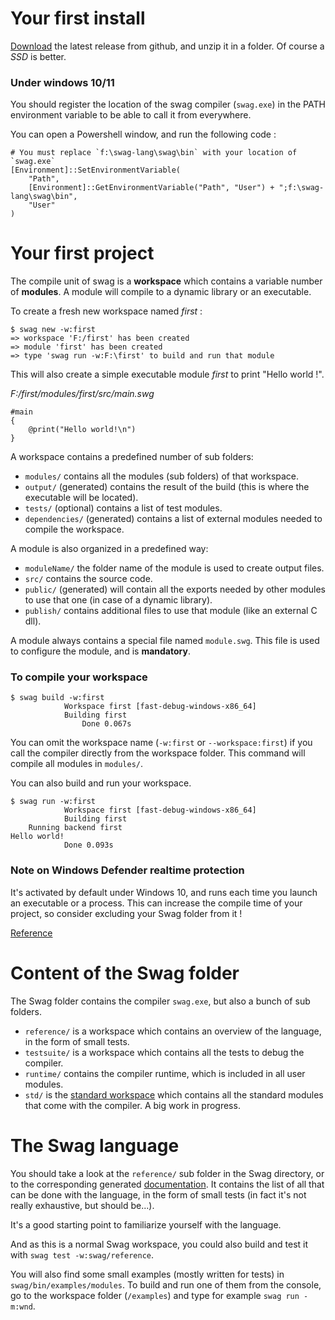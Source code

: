 # Your first install
[Download](https://github.com/swag-lang/swag/releases) the latest release from github, and unzip it in a folder. Of course a *SSD* is better.

### Under windows 10/11
You should register the location of the swag compiler (`swag.exe`) in the PATH environment variable to be able to call it from everywhere.

You can open a Powershell window, and run the following code :

    # You must replace `f:\swag-lang\swag\bin` with your location of `swag.exe`
    [Environment]::SetEnvironmentVariable(
        "Path",
        [Environment]::GetEnvironmentVariable("Path", "User") + ";f:\swag-lang\swag\bin",
        "User"
    )

# Your first project

The compile unit of swag is a **workspace** which contains a variable number of **modules**.
A module will compile to a dynamic library or an executable.

To create a fresh new workspace named *first* :

    $ swag new -w:first
    => workspace 'F:/first' has been created
    => module 'first' has been created
    => type 'swag run -w:F:\first' to build and run that module

This will also create a simple executable module *first* to print "Hello world !".

*F:/first/modules/first/src/main.swg*

```swag
#main
{
    @print("Hello world!\n")
}
```

A workspace contains a predefined number of sub folders:

* `modules/` contains all the modules (sub folders) of that workspace.
* `output/` (generated) contains the result of the build (this is where the executable will be located).
* `tests/` (optional) contains a list of test modules.
* `dependencies/` (generated) contains a list of external modules needed to compile the workspace.

A module is also organized in a predefined way:

* `moduleName/` the folder name of the module is used to create output files.
* `src/` contains the source code.
* `public/` (generated) will contain all the exports needed by other modules to use that one (in case of a dynamic library).
* `publish/` contains additional files to use that module (like an external C dll).

A module always contains a special file named `module.swg`. This file is used to configure the module, and is **mandatory**.

### To compile your workspace

    $ swag build -w:first
                Workspace first [fast-debug-windows-x86_64]
                Building first
                    Done 0.067s

You can omit the workspace name (`-w:first` or `--workspace:first`) if you call the compiler directly from the workspace folder.
This command will compile all modules in `modules/`.

You can also build and run your workspace.

    $ swag run -w:first
                Workspace first [fast-debug-windows-x86_64]
                Building first
        Running backend first
    Hello world!
                Done 0.093s

### Note on Windows Defender realtime protection
It's activated by default under Windows 10, and runs each time you launch an executable or a process.
This can increase the compile time of your project, so consider excluding your Swag folder from it !

[Reference](https://support.microsoft.com/en-us/windows/add-an-exclusion-to-windows-security-811816c0-4dfd-af4a-47e4-c301afe13b26#:~:text=Go%20to%20Start%20%3E%20Settings%20%3E%20Update,%2C%20file%20types%2C%20or%20process)

# Content of the Swag folder
The Swag folder contains the compiler `swag.exe`, but also a bunch of sub folders.

* `reference/` is a workspace which contains an overview of the language, in the form of small tests.
* `testsuite/` is a workspace which contains all the tests to debug the compiler.
* `runtime/` contains the compiler runtime, which is included in all user modules.
* `std/` is the [standard workspace](std.php) which contains all the standard modules that come with the compiler. A big work in progress.

# The Swag language
You should take a look at the `reference/` sub folder in the Swag directory, or to the corresponding generated [documentation](language.php).
It contains the list of all that can be done with the language, in the form of small tests (in fact it's not really exhaustive, but should be...).

It's a good starting point to familiarize yourself with the language.

And as this is a normal Swag workspace, you could also build and test it with `swag test -w:swag/reference`.

You will also find some small examples (mostly written for tests) in `swag/bin/examples/modules`.
To build and run one of them from the console, go to the workspace folder (`/examples`) and type for example `swag run -m:wnd`.
